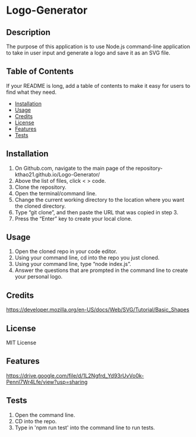 # Logo-Generator

## Description

The purpose of this application is to use Node.js command-line application to take in user input and generate a logo and save it as an SVG file.

## Table of Contents

If your README is long, add a table of contents to make it easy for users to find what they need.

- [Installation](#installation)
- [Usage](#usage)
- [Credits](#credits)
- [License](#license)
- [Features](#Features)
- [Tests](#Tests)

## Installation

1. On Github.com, navigate to the main page of the repository- kthao21.github.io/Logo-Generator/
2. Above the list of files, click < > code.
3. Clone the repository.
4. Open the terminal/command line.
5. Change the current working directory to the location where you want the cloned directory.
6. Type “git clone”, and then paste the URL that was copied in step 3.
7. Press the “Enter” key to create your local clone.

## Usage

1. Open the cloned repo in your code editor.
2. Using your command line, cd into the repo you just cloned.
3. Using your command line, type “node index.js”.
4. Answer the questions that are prompted in the command line to create your personal logo.

## Credits

https://developer.mozilla.org/en-US/docs/Web/SVG/Tutorial/Basic_Shapes

## License

MIT License

## Features

https://drive.google.com/file/d/1L2Ngfrd_Yd93rUvVo0k-Pennl7Wr4Lfe/view?usp=sharing

## Tests

1. Open the command line.
2. CD into the repo.
3. Type in 'npm run test' into the command line to run tests.
